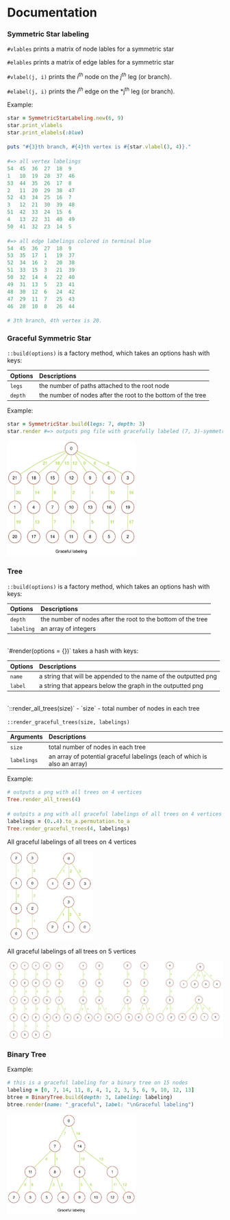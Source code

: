 # Documentation

### Symmetric Star labeling

`#vlables` prints a matrix of node lables for a symmetric star

`#elables` prints a matrix of edge lables for a symmetric star

`#vlabel(j, i)` prints the *i<sup>th</sup>* node on the *j<sup>th</sup>* leg (or branch).

`#elabel(j, i)` prints the *i<sup>th</sup>* edge on the *j<sup>th</sup> leg (or branch).

<!-- | Methods | Outpits |
|:--------|:-------------|
| `#vlables` | prints a matrix of node lables for a symmetric star |
| `#elables` | prints a matrix of edge lables for a symmetric star |
| `#vlabel(j, i)` | prints the *ith* node on the *jth* leg (or branch). |
| `#elabel(j, i)` | prints the *ith* edge on the *jth* leg (or branch). | -->

Example:

```ruby
star = SymmetricStarLabeling.new(6, 9)
star.print_vlabels
star.print_elabels(:blue)

puts "#{3}th branch, #{4}th vertex is #{star.vlabel(3, 4)}."

#=> all vertex labelings
54	45	36	27	18	9
1	10	19	28	37	46
53	44	35	26	17	8
2	11	20	29	38	47
52	43	34	25	16	7
3	12	21	30	39	48
51	42	33	24	15	6
4	13	22	31	40	49
50	41	32	23	14	5

#=> all edge labelings colored in terminal blue
54	45	36	27	18	9
53	35	17	1	19	37
52	34	16	2	20	38
51	33	15	3	21	39
50	32	14	4	22	40
49	31	13	5	23	41
48	30	12	6	24	42
47	29	11	7	25	43
46	28	10	8	26	44

# 3th branch, 4th vertex is 20.
```

### Graceful Symmetric Star

`::build(options)` is a factory method, which takes an options hash with keys:

| Options | Descriptions |
|:--------|:-------------|
| `legs` | the number of paths attached to the root node |
| `depth` | the number of nodes after the root to the bottom of the tree |

Example:

```ruby
star = SymmetricStar.build(legs: 7, depth: 3)
star.render #=> outputs png file with gracefully labeled (7, 3)-symmetric star
```

<img src="graph_images/73_symmetric_star.png" width="300">

### Tree

`::build(options)` is a factory method, which takes an options hash with keys:

| Options | Descriptions |
|:--------|:-------------|
|`depth` | the number of nodes after the root to the bottom of the tree |
|`labeling` | an array of integers |

<br>
`#render(options = {})` takes a hash with keys:

| Options | Descriptions |
|:--------|:-------------|
| `name` | a string that will be appended to the name of the outputted png |
| `label` | a string that appears below the graph in the outputted png |

<br>
`::render_all_trees(size)`
- `size` - total number of nodes in each tree

`::render_graceful_trees(size, labelings)`

| Arguments | Descriptions |
|:--------|:-------------|
| `size` | total number of nodes in each tree |
| `labelings` | an array of potential graceful labelings (each of which is also an array) |

Example:

```ruby
# outputs a png with all trees on 4 vertices
Tree.render_all_trees(4)

# outpits a png with all graceful labelings of all trees on 4 vertices
labelings = (0..4).to_a.permutation.to_a
Tree.render_graceful_trees(4, labelings)
```

All graceful labelings of all trees on 4 vertices

<img src="graph_images/4v_all.png" width="200">

All graceful labelings of all trees on 5 vertices

![5v_all][5v_all]

### Binary Tree

Example:

```ruby
# this is a graceful labeling for a binary tree on 15 nodes
labeling = [0, 7, 14, 11, 8, 4, 1, 2, 3, 5, 6, 9, 10, 12, 13]
btree = BinaryTree.build(depth: 3, labeling: labeling)
btree.render(name: "_graceful", label: "\nGraceful labeling")
```

<img src="graph_images/btree_depth_3_graceful.png" width="300">








[4v_all]: ./graph_images/4v_all.png
[5v_all]: ./graph_images/5v_all.png
